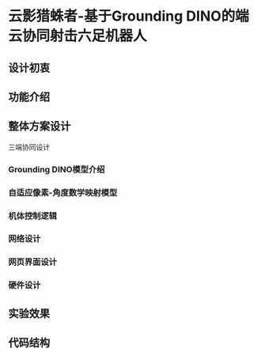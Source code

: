 # 云影猎蛛者-基于Grounding DINO的端云协同射击六足机器人
## 设计初衷

## 功能介绍

## 整体方案设计
三端协同设计
### Grounding DINO模型介绍

### 自适应像素-角度数学映射模型

### 机体控制逻辑

### 网络设计

### 网页界面设计

### 硬件设计

## 实验效果

## 代码结构
